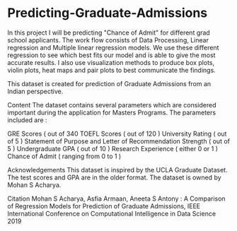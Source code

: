 # Predicting-Graduate-Admissions
In this project I will be predicting "Chance of Admit" for different grad school applicants. The work flow consists of Data Processing, Linear regression and Multiple linear regression models. We use these different regression to see which best fits our model and is able to give the most accurate results. I also use visualization methods to produce box plots, violin plots, heat maps and pair plots to best communicate the findings.

This dataset is created for prediction of Graduate Admissions from an Indian perspective.

Content
The dataset contains several parameters which are considered important during the application for Masters Programs.
The parameters included are :

GRE Scores ( out of 340 
TOEFL Scores ( out of 120 )
University Rating ( out of 5 )
Statement of Purpose and Letter of Recommendation Strength ( out of 5 )
Undergraduate GPA ( out of 10 )
Research Experience ( either 0 or 1 )
Chance of Admit ( ranging from 0 to 1 )

Acknowledgements
This dataset is inspired by the UCLA Graduate Dataset. The test scores and GPA are in the older format.
The dataset is owned by Mohan S Acharya.



Citation
Mohan S Acharya, Asfia Armaan, Aneeta S Antony : A Comparison of Regression Models for Prediction of Graduate Admissions, IEEE International Conference on Computational Intelligence in Data Science 2019
